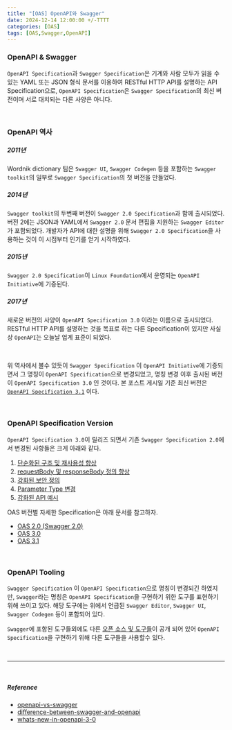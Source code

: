 ```yaml
---
title: "[OAS] OpenAPI와 Swagger"
date: 2024-12-14 12:00:00 +/-TTTT
categories: [OAS]
tags: [OAS,Swagger,OpenAPI]
---
```


### **OpenAPI & Swagger**
`OpenAPI Specification`과 `Swagger Specification`은 기계와 사람 모두가 읽을 수 있는 YAML 또는 JSON 형식 문서를 이용하여 RESTful HTTP API를 설명하는 API Specification으로, `OpenAPI Specification`은 `Swagger Specification`의 최신 버전이며 서로 대치되는 다른 사양은 아니다.

<br>

### **OpenAPI 역사**

##### 2011년
Wordnik dictionary 팀은 `Swagger UI`, `Swagger Codegen` 등을 포함하는 `Swagger toolkit`의 일부로 `Swagger Specification`의 첫 버전을 만들었다.

##### 2014년
`Swagger toolkit`의 두번째 버전이 `Swagger 2.0 Specification`과 함께 출시되었다. 버전 2에는 JSON과 YAML에서 `Swagger 2.0` 문서 편집을 지원하는 `Swagger Editor`가 포함되었다. 개발자가 API에 대한 설명을 위해 `Swagger 2.0 Specification`을 사용하는 것이 이 시점부터 인기를 얻기 시작하였다.

##### 2015년
`Swagger 2.0 Specification`이 `Linux Foundation`에서 운영되는 `OpenAPI Initiative`에 기증된다.

##### 2017년
새로운 버전의 사양이 `OpenAPI Specification 3.0` 이라는 이름으로 출시되었다. RESTful HTTP API를 설명하는 것을 목표로 하는 다른 Specification이 있지만 사실상 `OpenAPI`는 오늘날 업계 표준이 되었다.

<br>

위 역사에서 볼수 있듯이 `Swagger Specification` 이 `OpenAPI Initiative`에 기증되면서 그 명칭이 `OpenAPI Specification`으로 변경되었고, 명칭 변경 이후 출시된 버전이 `OpenAPI Specification 3.0` 인 것이다. 본 포스트 게시일 기준 최신 버전은 [`OpenAPI Specification 3.1`](https://spec.openapis.org/oas/v3.1.0.html) 이다.

<br>

### **OpenAPI Specification Version**

`OpenAPI Specification 3.0`이 릴리즈 되면서 기존 `Swagger Specification 2.0`에서 변경된 사항들은 크게 아래와 같다. 
1. [단순화된 구조 및 재사용성 향상](https://swagger.io/docs/specification/v3_0/basic-structure/)
2. [requestBody 및 responseBody 정의 향상](https://swagger.io/docs/specification/v3_0/describing-request-body/describing-request-body/)
3. [강화된 보안 정의](https://swagger.io/docs/specification/v3_0/authentication/)
4. [Parameter Type 변경](https://swagger.io/docs/specification/v3_0/describing-parameters/)
5. [강화된 API 예시](https://swagger.io/docs/specification/v3_0/adding-examples/)


OAS 버전별 자세한 Specification은 아래 문서를 참고하자.
- [OAS 2.0 (Swagger 2.0)](https://swagger.io/specification/v2/)
- [OAS 3.0](https://swagger.io/specification/v3/)
- [OAS 3.1](https://swagger.io/specification/)

<br>

### **OpenAPI Tooling**

`Swagger Specification` 이 `OpenAPI Specification`으로 명칭이 변경되긴 하였지만, `Swagger`라는 명칭은 `OpenAPI Specification`을 구현하기 위한 도구를 표현하기 위해 쓰이고 있다. 해당 도구에는 위에서 언급된 `Swagger Editor`, `Swagger UI`, `Swagger Codegen` 등이 포함되어 있다.

`Swagger`에 포함된 도구들외에도 다른 [오픈 소스 및 도구들](https://tools.openapis.org/)이 공개 되어 있어 `OpenAPI Specification`을 구현하기 위해 다른 도구들을 사용할수 있다.

<br>

---

<br>

##### Reference
- [openapi-vs-swagger](https://blog.postman.com/openapi-vs-swagger/)
- [difference-between-swagger-and-openapi](https://swagger.io/blog/api-strategy/difference-between-swagger-and-openapi/)
- [whats-new-in-openapi-3-0](https://swagger.io/blog/news/whats-new-in-openapi-3-0/)
